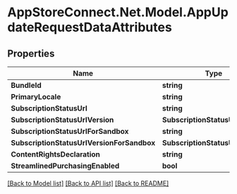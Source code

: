 # AppStoreConnect.Net.Model.AppUpdateRequestDataAttributes

## Properties

Name | Type | Description | Notes
------------ | ------------- | ------------- | -------------
**BundleId** | **string** |  | [optional] 
**PrimaryLocale** | **string** |  | [optional] 
**SubscriptionStatusUrl** | **string** |  | [optional] 
**SubscriptionStatusUrlVersion** | **SubscriptionStatusUrlVersion** |  | [optional] 
**SubscriptionStatusUrlForSandbox** | **string** |  | [optional] 
**SubscriptionStatusUrlVersionForSandbox** | **SubscriptionStatusUrlVersion** |  | [optional] 
**ContentRightsDeclaration** | **string** |  | [optional] 
**StreamlinedPurchasingEnabled** | **bool** |  | [optional] 

[[Back to Model list]](../README.md#documentation-for-models) [[Back to API list]](../README.md#documentation-for-api-endpoints) [[Back to README]](../README.md)


